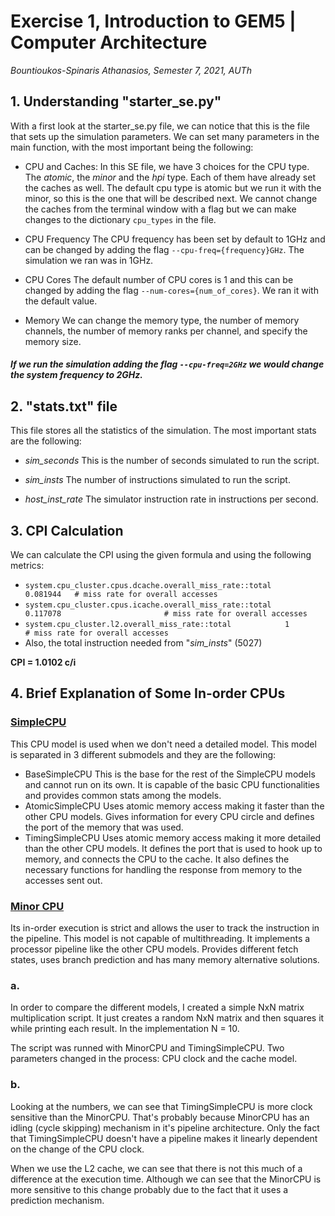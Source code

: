 # Exercise 1, Introduction to GEM5 | Computer Architecture
_Bountioukos-Spinaris Athanasios, Semester 7, 2021, AUTh_

## 1. Understanding "starter_se.py"
With a first look at the starter_se.py file, we can notice that this is the file that sets up the simulation parameters. We can set many parameters in the main function, with the most important being the following:

* CPU and Caches:
In this SE file, we have 3 choices for the CPU type. The _atomic_, the _minor_ and the _hpi_ type. Each of them have already set the caches as well. The default cpu type is atomic but we run it with the minor, so this is the one that will be described next. We cannot change the caches from the terminal window with a flag but we can make changes to the dictionary `cpu_types` in the file.

* CPU Frequency
The CPU frequency has been set by default to 1GHz and can be changed by adding the flag `--cpu-freq={frequency}GHz`. The simulation we ran was in 1GHz.

* CPU Cores
The default number of CPU cores is 1 and this can be changed by adding the flag `--num-cores={num_of_cores}`. We ran it with the default value.

* Memory
We can change the memory type, the number of memory channels, the number of memory ranks per channel, and specify the memory size.

##### If we run the simulation adding the flag `--cpu-freq=2GHz` we would change the system frequency to 2GHz.

## 2. "stats.txt" file
This file stores all the statistics of the simulation. The most important stats are the following:

* _sim_seconds_
This is the number of seconds simulated to run the script.

* _sim_insts_
The number of instructions simulated to run the script.

* _host_inst_rate_
The simulator instruction rate in instructions per second.

## 3. CPI Calculation
We can calculate the CPI using the given formula and using the following metrics:
- `system.cpu_cluster.cpus.dcache.overall_miss_rate::total     0.081944   # miss rate for overall accesses`
- `system.cpu_cluster.cpus.icache.overall_miss_rate::total     0.117078                       # miss rate for overall accesses`
- `system.cpu_cluster.l2.overall_miss_rate::total            1                       # miss rate for overall accesses`
- Also, the total instruction needed from "_sim_insts_" (5027)

**CPI = 1.0102 c/i**

## 4. Brief Explanation of Some In-order CPUs
### [SimpleCPU](https://www.gem5.org/documentation/general_docs/cpu_models/SimpleCPU)
This CPU model is used when we don't need a detailed model. This model is separated in 3 different submodels and they are the following:
- BaseSimpleCPU
This is the base for the rest of the SimpleCPU models and cannot run on its own. It is capable of the basic CPU functionalities and provides common stats among the models.
- AtomicSimpleCPU
Uses atomic memory access making it faster than the other CPU models. Gives information for every CPU circle and defines the port of the memory that was used.
- TimingSimpleCPU
Uses atomic memory access making it more detailed than the other CPU models. It defines the port that is used to hook up to memory, and connects the CPU to the cache. It also defines the necessary functions for handling the response from memory to the accesses sent out.

### [Minor CPU](https://www.gem5.org/documentation/general_docs/cpu_models/minor_cpu)
Its in-order execution is strict and allows the user to track the instruction in the pipeline. This model is not capable of multithreading. It implements a processor pipeline like the other CPU models. Provides different fetch states, uses branch prediction and has many memory alternative solutions.

### a.
In order to compare the different models, I created a simple NxN matrix multiplication script. It just creates a random NxN matrix and then squares it while printing each result. In the implementation N = 10.

The script was runned with MinorCPU and TimingSimpleCPU. Two parameters changed in the process: CPU clock and the cache model.
### b.
Looking at the numbers, we can see that TimingSimpleCPU is more clock sensitive than the MinorCPU. That's probably because MinorCPU has an idling (cycle skipping) mechanism in it's pipeline architecture. Only the fact that TimingSimpleCPU doesn't have a pipeline makes it linearly dependent on the change of the CPU clock.

When we use the L2 cache, we can see that there is not this much of a difference at the execution time. Although we can see that the MinorCPU is more sensitive to this change probably due to the fact that it uses a prediction mechanism. 

